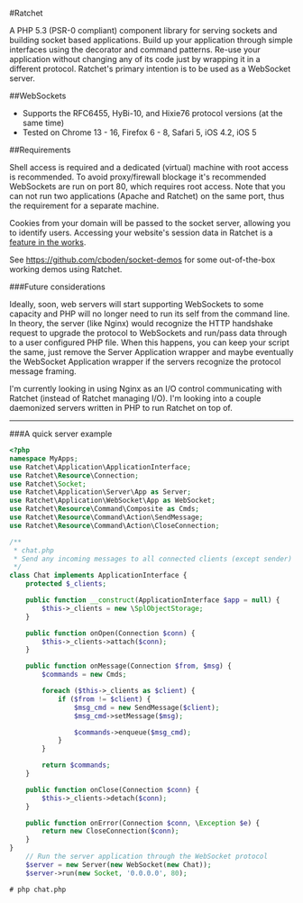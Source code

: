 #Ratchet

A PHP 5.3 (PSR-0 compliant) component library for serving sockets and building socket based applications.
Build up your application through simple interfaces using the decorator and command patterns.
Re-use your application without changing any of its code just by wrapping it in a different protocol.
Ratchet's primary intention is to be used as a WebSocket server.

##WebSockets

* Supports the RFC6455, HyBi-10, and Hixie76 protocol versions (at the same time)
* Tested on Chrome 13 - 16, Firefox 6 - 8, Safari 5, iOS 4.2, iOS 5

##Requirements

Shell access is required and a dedicated (virtual) machine with root access is recommended.
To avoid proxy/firewall blockage it's recommended WebSockets are run on port 80, which requires root access.
Note that you can not run two applications (Apache and Ratchet) on the same port, thus the requirement for a separate machine.

Cookies from your domain will be passed to the socket server, allowing you to identify users.
Accessing your website's session data in Ratchet is a [feature in the works](https://github.com/cboden/Ratchet/tree/symfony/sessions).

See https://github.com/cboden/socket-demos for some out-of-the-box working demos using Ratchet.

###Future considerations

Ideally, soon, web servers will start supporting WebSockets to some capacity and PHP will no longer need to run its self from the command line.
In theory, the server (like Nginx) would recognize the HTTP handshake request to upgrade the protocol to WebSockets and run/pass data through to a user 
configured PHP file. When this happens, you can keep your script the same, just remove the Server Application wrapper and maybe eventually the 
WebSocket Application wrapper if the servers recognize the protocol message framing. 

I'm currently looking in using Nginx as an I/O control communicating with Ratchet (instead of Ratchet managing I/O).
I'm looking into a couple daemonized servers written in PHP to run Ratchet on top of.

---

###A quick server example

```php
<?php
namespace MyApps;
use Ratchet\Application\ApplicationInterface;
use Ratchet\Resource\Connection;
use Ratchet\Socket;
use Ratchet\Application\Server\App as Server;
use Ratchet\Application\WebSocket\App as WebSocket;
use Ratchet\Resource\Command\Composite as Cmds;
use Ratchet\Resource\Command\Action\SendMessage;
use Ratchet\Resource\Command\Action\CloseConnection;

/**
 * chat.php
 * Send any incoming messages to all connected clients (except sender)
 */
class Chat implements ApplicationInterface {
    protected $_clients;

    public function __construct(ApplicationInterface $app = null) {
        $this->_clients = new \SplObjectStorage;
    }

    public function onOpen(Connection $conn) {
        $this->_clients->attach($conn);
    }

    public function onMessage(Connection $from, $msg) {
        $commands = new Cmds;

        foreach ($this->_clients as $client) {
            if ($from != $client) {
                $msg_cmd = new SendMessage($client);
                $msg_cmd->setMessage($msg);

                $commands->enqueue($msg_cmd);
            }
        }

        return $commands;
    }

    public function onClose(Connection $conn) {
        $this->_clients->detach($conn);
    }

    public function onError(Connection $conn, \Exception $e) {
        return new CloseConnection($conn);
    }
}
    // Run the server application through the WebSocket protocol
    $server = new Server(new WebSocket(new Chat));
    $server->run(new Socket, '0.0.0.0', 80);
```

    # php chat.php